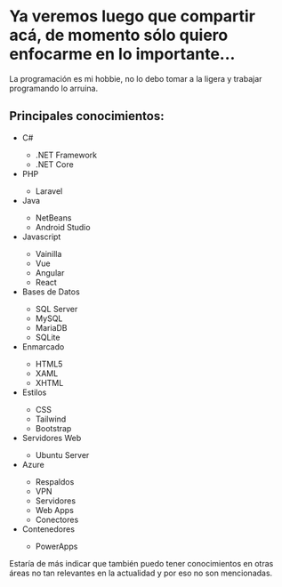 <h1>Ya veremos luego que compartir acá, de momento sólo quiero enfocarme en lo importante...</h1>

<p>La programación es mi hobbie, no lo debo tomar a la ligera y trabajar programando lo arruina.</p>

<h2>Principales conocimientos:</h2>
<ul>
  <li>C#</li>
    <ul>
      <li>.NET Framework</li>
      <li>.NET Core</li>
    </ul>
  <li>PHP</li>
    <ul>
      <li>Laravel</li>
    </ul>
  <li>Java</li>
    <ul>
      <li>NetBeans</li>
      <li>Android Studio</li>
    </ul>
  <li>Javascript</li>
    <ul>
      <li>Vainilla</li>
      <li>Vue</li>
      <li>Angular</li>
      <li>React</li>
    </ul>
  <li>Bases de Datos</li>
    <ul>
      <li>SQL Server</li>
      <li>MySQL</li>
      <li>MariaDB</li>
      <li>SQLite</li>
    </ul>
  <li>Enmarcado</li>
    <ul>
      <li>HTML5</li>
      <li>XAML</li>
      <li>XHTML</li>
    </ul>
  <li>Estilos</li>
    <ul>
      <li>CSS</li>
      <li>Tailwind</li>
      <li>Bootstrap</li>
    </ul>
  <li>Servidores Web</li>
    <ul>
      <li>Ubuntu Server</li>
    </ul>
  <li>Azure</li>
    <ul>
      <li>Respaldos</li>
      <li>VPN</li>
      <li>Servidores</li>
      <li>Web Apps</li>
      <li>Conectores</li>
    </ul>
  <li>Contenedores</li>
    <ul>
      <li>PowerApps</li>
    </ul>
</ul>



<p>Estaría de más indicar que también puedo tener conocimientos en otras áreas no tan relevantes en la actualidad y por eso no son mencionadas.</p>
